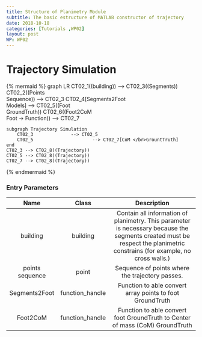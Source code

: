 ```yaml
---
title: Structure of Planimetry Module
subtitle: The basic estructure of MATLAB constructor of trajectory 
date: 2018-10-18
categories: [Tutorials ,WP02]
layout: post 
WP: WP02
---
```



# Trajectory Simulation

{% mermaid %}
graph LR
    CT02_1((building))                          --> CT02_3((Segments))
    CT02_2((Points </br> Sequence))             --> CT02_3
    CT02_4[Segments2Foot </br> Models]          --> CT02_5((Foot </br>GroundTruth)) 
    CT02_6((Foot2CoM </br> Foot -> Function))   --> CT02_7


    subgraph Trajectory Simulation 
        CT02_3              --> CT02_5
        CT02_5                      --> CT02_7[CoM </br>GrountTruth] 
    end
    CT02_3 --> CT02_8((Trajectory))
    CT02_5 --> CT02_8((Trajectory))
    CT02_7 --> CT02_8((Trajectory))
{% endmermaid %}

### Entry Parameters 

| Name            | Class           |                         Description                   |
|:--------------: |:---------------:|:-----------------------------------------------------:|
| building        | building        | Contain all information of planimetry. This parameter is necessary because the segments created must be respect the planimetric constrains (for example, no cross walls.)         |
| points sequence | point           |  Sequence of points where the trajectory passes.        |
| Segments2Foot   | function_handle |  Function to able convert array points to foot GroundTruth        |
| Foot2CoM        | function_handle | Function to able convert  foot GroundTruth to Center of mass (CoM) GroundTruth       |

